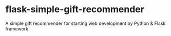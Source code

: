 # flask-simple-gift-recommender
A simple gift recommender for starting web development by Python &amp; Flask framework.
